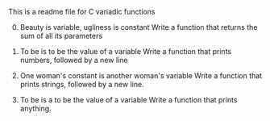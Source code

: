 This is a readme file for C variadic functions

0. Beauty is variable, ugliness is constant
Write a function that returns the sum of all its parameters

1. To be is to be the value of a variable
Write a function that prints numbers, followed by a new line

2. One woman's constant is another woman's variable
Write a function that prints strings, followed by a new line.

3. To be is a to be the value of a variable
Write a function that prints anything.
